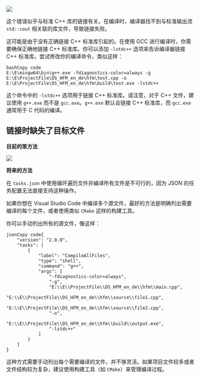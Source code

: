 ![](https://happlay-docs.oss-cn-beijing.aliyuncs.com/docs/Snipaste_2023-12-19_19-34-38.png)

这个错误似乎与标准 C++ 库的链接有关。在编译时，编译器找不到与标准输出流 `std::cout` 相关联的库文件，导致链接失败。

这可能是由于没有正确链接 C++ 标准库引起的。在使用 GCC 进行编译时，你需要确保正确地链接 C++ 标准库。你可以添加 `-lstdc++` 选项来告诉编译器链接 C++ 标准库。尝试修改你的编译命令，类似这样：

```
bashCopy code
E:\E\mingw64\bin\g++.exe -fdiagnostics-color=always -g E:\E\ProjectFile\DS_HFM_en_de\hfm\test.cpp -o E:\E\ProjectFile\DS_HFM_en_de\hfm\build\test.exe -lstdc++
```

这个命令中的 `-lstdc++` 选项用于链接 C++ 标准库。请注意，对于 C++ 文件，建议使用 `g++.exe` 而不是 `gcc.exe`。`g++.exe` 默认会链接 C++ 标准库，而 `gcc.exe` 通常用于 C 代码的编译。

## 链接时缺失了目标文件

**目前的笨方法**

![](https://happlay-docs.oss-cn-beijing.aliyuncs.com/docs/Snipaste_2023-12-20_09-47-58.png)

**将来的方法**

在 `tasks.json` 中使用循环遍历文件并编译所有文件是不可行的，因为 JSON 的任务配置无法直接支持这种操作。

如果你想在 Visual Studio Code 中编译多个源文件，最好的方法是明确列出需要编译的每个文件，或者使用类似 `CMake` 这样的构建工具。

你可以手动列出所有的源文件，像这样：

```
jsonCopy code{
    "version": "2.0.0",
    "tasks": [
        {
            "label": "CompileAllFiles",
            "type": "shell",
            "command": "g++",
            "args": [
                "-fdiagnostics-color=always",
                "-g",
                "E:\\E\\ProjectFile\\DS_HFM_en_de\\hfm\\main.cpp",
                "E:\\E\\ProjectFile\\DS_HFM_en_de\\hfm\\source\\file1.cpp",
                "E:\\E\\ProjectFile\\DS_HFM_en_de\\hfm\\source\\file2.cpp",
                "-o",
                "E:\\E\\ProjectFile\\DS_HFM_en_de\\hfm\\build\\output.exe",
                "-lstdc++"
            ]
        }
    ]
}
```

这种方式需要手动列出每个需要编译的文件，并不够灵活。如果项目文件较多或者文件结构较为复杂，建议使用构建工具（如 `CMake`）来管理编译过程。